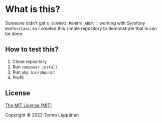 # What is this?

Someone didn't get `$_SERVER['REMOTE_ADDR']` working with Symfony `WebTestCase`,
so I created this simple repository to demonstrate that is can be done.

## How to test this?

1. Clone repository
1. Run `composer install`
1. Run `php bin/phpunit`
1. Profit

## License

[The MIT License (MIT)](LICENSE)

Copyright © 2023 Tarmo Leppänen
